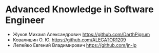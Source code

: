 # Advanced Knowledge in Software Engineer

* Жуков Михаил Александрович https://github.com/DarthPigrum
* Ковалишин О. Ю. https://github.com/ALEGATOR1209
* Лепейко Евгений Владимирович https://github.com/jn-lp
